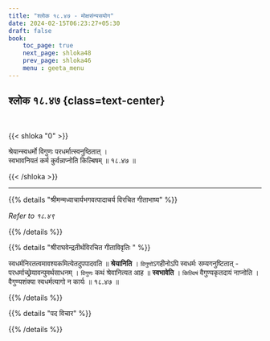 ```yaml
---
title: "श्लोक १८.४७ - मोक्षसंन्यसयोग"
date: 2024-02-15T06:23:27+05:30
draft: false
book:
    toc_page: true
    next_page: shloka48
    prev_page: shloka46
    menu : geeta_menu
---
```




## श्लोक १८.४७ {class=text-center}

<br/>

{{< shloka  "0"  >}}

श्रेयान्स्वधर्मो विगुणः परधर्मात्स्वनुष्ठितात् ।  
स्वभावनियतं कर्म कुर्वन्नाप्नोति किल्बिषम् ॥ १८.४७ ॥

{{< /shloka >}}

---


{{% details "श्रीमन्मध्वाचार्यभगवत्पादाचर्य विरचित  गीताभाष्य" %}}

*Refer to १८.४९*

{{% /details %}}



{{% details "श्रीराघवेन्द्रतीर्थविरचित गीताविवृतिः " %}}

स्वधर्मनिरतत्वमावश्यकमित्येतदुपपादवति ॥ **श्रेयानिति** ।
`विगुणों`ऽगहीनोऽपि स्वधर्मः सम्यगनुष्टितात् - 
परधर्माच्छ्रेयावन्पुमर्थसाधनम् । 
`विगुणः` कथं श्रेवानित्यत आह ॥ **स्वभावेति** । `किल्विषं`
वैगुण्यकृतदायं नाप्नोति ।
वैगुण्यशंक्या स्वधर्मत्यागो न कार्यः  ॥ १८.४७ ॥

{{% /details %}}



{{% details "पद विचार" %}}


{{% /details %}}
